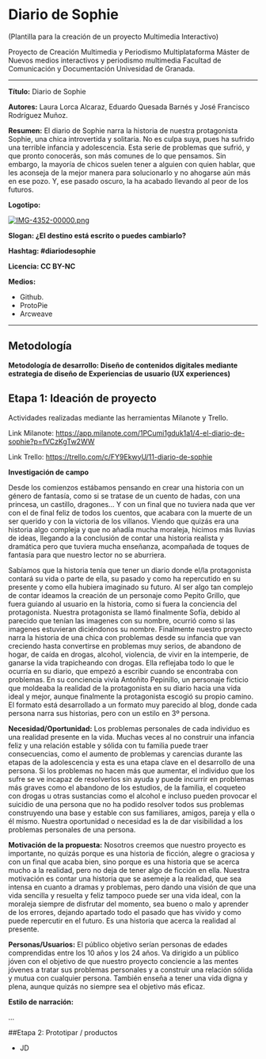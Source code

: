 # Diario de Sophie

(Plantilla para la creación de un proyecto Multimedia Interactivo)

Proyecto de Creación Multimedia y Periodismo Multiplataforma Máster de Nuevos medios interactivos y periodismo multimedia Facultad de Comunicación y Documentación Univesidad de Granada.

-------------------------------------------------------------------------------

**Título:** Diario de Sophie

**Autores:** Laura Lorca Alcaraz, Eduardo Quesada Barnés y José Francisco Rodríguez Muñoz.

**Resumen:** El diario de Sophie narra la historia de nuestra protagonista Sophie, una chica introvertida y solitaria. No es culpa suya, pues ha sufrido una terrible infancia y adolescencia. Esta serie de problemas que sufrió, y que pronto conocerás, son más comunes de lo que pensamos. Sin embargo, la mayoría de chicos suelen tener a alguien con quien hablar, que les aconseja de la mejor manera para solucionarlo y no ahogarse aún más en ese pozo. Y, ese pasado oscuro, la ha acabado llevando al peor de los futuros.

**Logotipo:**

[![IMG-4352-00000.png](https://i.postimg.cc/L5YH1gSq/IMG-4352-00000.png)](https://postimg.cc/dZFPM1Lv)

**Slogan: ¿El destino está escrito o puedes cambiarlo?** 

**Hashtag: #diariodesophie**

**Licencia: CC BY-NC**

**Medios:**

- Github.
- ProtoPie
- Arcweave

--------------------------------------------------------------------------------

## Metodología

**Metodología de desarrollo: Diseño de contenidos digitales mediante estrategia de diseño de Experiencias de usuario (UX experiences)**

## Etapa 1: Ideación de proyecto

Actividades realizadas mediante las herramientas Milanote y Trello.

Link Milanote: https://app.milanote.com/1PCumi1gduk1a1/4-el-diario-de-sophie?p=fVCzKgTw2WW

Link Trello: https://trello.com/c/FY9EkwyU/11-diario-de-sophie

**Investigación de campo**

Desde los comienzos estábamos pensando en crear una historia con un género de fantasía, como si se tratase de un cuento de hadas, con una princesa, un castillo, dragones... Y con un final que no tuviera nada que ver con el de final feliz de todos los cuentos, que acabara con la muerte de un ser querido y con la victoria de los villanos. Viendo que quizás era una historia algo compleja y que no añadía mucha moraleja, hicimos más lluvias de ideas, llegando a la conclusión de contar una historia realista y dramática pero que tuviera mucha enseñanza, acompañada de toques de fantasía para que nuestro lector no se aburriera.

Sabíamos que la historia tenía que tener un diario donde el/la protagonista contará su vida o parte de ella, su pasado y como ha repercutido en su presente y como ella hubiera imaginado su futuro. Al ser algo tan complejo de contar ideamos la creación de un personaje como Pepito Grillo, que fuera guiando al usuario en la historia, como si fuera la conciencia del protagonista. Nuestra protagonista se llamó finalmente Sofía, debido al parecido que tenían las imagenes con su nombre, ocurrió como si las imagenes estuvieran diciéndonos su nombre. Finalmente nuestro proyecto narra la historia de una chica con problemas desde su infancia que van creciendo hasta convertirse en problemas muy serios, de abandono de hogar, de caída en drogas, alcohol, violencia, de vivir en la intemperie, de ganarse la vida trapicheando con drogas. Ella reflejaba todo lo que le ocurría en su diario, que empezó a escribir cuando se encontraba con problemas. En su conciencia vivía Antoñito Pepinillo, un personaje ficticio que moldeaba la realidad de la protagonista en su diario hacia una vida ideal y mejor, aunque finalmente la protagonista escogió su propio camino. El formato está desarrollado a un formato muy parecido al blog, donde cada persona narra sus historias, pero con un estilo en 3º persona.

**Necesidad/Oportunidad:**
Los problemas personales de cada individuo es una realidad presente en la vida. Muchas veces al no construir una infancia feliz y una relación estable y sólida con tu familia puede traer consecuencias, como el aumento de problemas y carencias durante las etapas de la adolescencia y esta es una etapa clave en el desarrollo de una persona. Si los problemas no hacen más que aumentar, el individuo que los sufre se ve incapaz de resolverlos sin ayuda y puede incurrir en problemas más graves como el abandono de los estudios, de la familia, el coqueteo con drogas u otras sustancias como el alcohol e incluso pueden provocar el suicidio de una persona que no ha podido resolver todos sus problemas construyendo una base y estable con sus familiares, amigos, pareja y ella o él mismo. Nuestra oportunidad o necesidad es la de dar visibilidad a los problemas personales de una persona.

**Motivación de la propuesta:**
Nosotros creemos que nuestro proyecto es importante, no quizás porque es una historia de ficción, alegre o graciosa y con un final que acaba bien, sino porque es una historia que se acerca mucho a la realidad, pero no deja de tener algo de ficción en ella. Nuestra motivación es contar una historia que se asemeje a la realidad, que sea intensa en cuanto a dramas y problemas, pero dando una visión de que una vida sencilla y resuelta y feliz tampoco puede ser una vida ideal, con la moraleja siempre de disfrutar del momento, sea bueno o malo y aprender de los errores, dejando apartado todo el pasado que has vivido y como puede repercutir en el futuro. Es una historia que acerca la realidad al presente.

**Personas/Usuarios:**
El público objetivo serían personas de edades comprendidas entre los 10 años y los 24 años. Va dirigido a un público jóven con el objetivo de que nuestro proyecto conciencie a las mentes jóvenes a tratar sus problemas personales y a construir una relación sólida y mutua con cualquier persona. También enseña a tener una vida digna y plena, aunque quizás no siempre sea el objetivo más eficaz.

**Estilo de narración:**

...

##Etapa 2: Prototipar / productos

- JD
